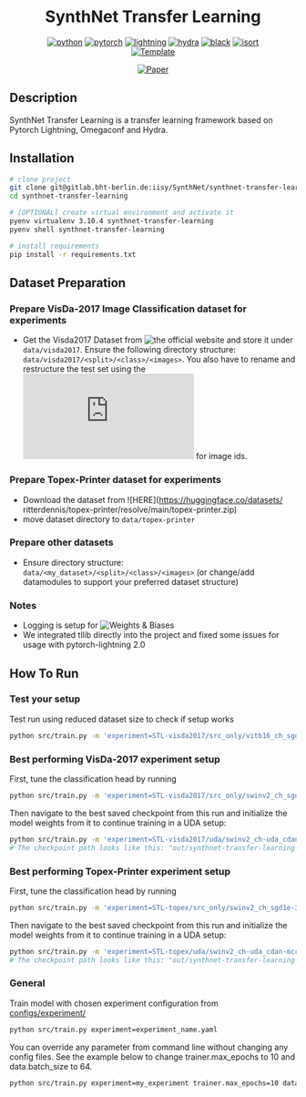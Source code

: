<div align="center">

# SynthNet Transfer Learning

[![python](https://img.shields.io/badge/-Python_3.10-blue?logo=python&logoColor=white)](https://github.com/pre-commit/pre-commit)
[![pytorch](https://img.shields.io/badge/PyTorch_2.0+-ee4c2c?logo=pytorch&logoColor=white)](https://pytorch.org/get-started/locally/)
[![lightning](https://img.shields.io/badge/-Lightning_2.0+-792ee5?logo=pytorchlightning&logoColor=white)](https://pytorchlightning.ai/)
[![hydra](https://img.shields.io/badge/Config-Hydra_1.3-89b8cd)](https://hydra.cc/)
[![black](https://img.shields.io/badge/Code%20Style-Black-black.svg?labelColor=gray)](https://black.readthedocs.io/en/stable/)
[![isort](https://img.shields.io/badge/%20imports-isort-%231674b1?style=flat&labelColor=ef8336)](https://pycqa.github.io/isort/) <br>
<a href="https://github.com/ashleve/lightning-hydra-template"><img alt="Template" src="https://img.shields.io/badge/-Lightning--Hydra--Template-017F2F?style=flat&logo=github&labelColor=gray"></a><br>

[![Paper]([img](https://img.shields.io/badge/%20imports-isort-%231674b1?style=flat&labelColor=ef8336))](paper.pdf)
<!-- [![Conference](img)](link) -->

</div>

## Description

SynthNet Transfer Learning is a transfer learning framework based on Pytorch Lightning, Omegaconf and Hydra.

## Installation

```bash
# clone project
git clone git@gitlab.bht-berlin.de:iisy/SynthNet/synthnet-transfer-learning.git
cd synthnet-transfer-learning

# [OPTIONAL] create virtual environment and activate it
pyenv virtualenv 3.10.4 synthnet-transfer-learning
pyenv shell synthnet-transfer-learning

# install requirements
pip install -r requirements.txt
```

## Dataset Preparation

### Prepare VisDa-2017 Image Classification dataset for experiments

- Get the Visda2017 Dataset from ![the official website](http://ai.bu.edu/visda-2017/) and store it under `data/visda2017`.
  Ensure the following directory structure: `data/visda2017/<split>/<class>/<images>`. You also have to rename and restructure the test set using the ![released labels](https://raw.githubusercontent.com/VisionLearningGroup/taskcv-2017-public/master/classification/data/image_list.txt) for image ids.

### Prepare Topex-Printer dataset for experiments

- Download the dataset from ![HERE](https://huggingface.co/datasets/
ritterdennis/topex-printer/resolve/main/topex-printer.zip)
- move dataset directory to `data/topex-printer`

### Prepare other datasets

- Ensure directory structure: `data/<my_dataset>/<split>/<class>/<images>` (or change/add datamodules to support your preferred dataset structure)

### Notes

- Logging is setup for ![Weights & Biases](https://wandb.com)
- We integrated tllib directly into the project and fixed some issues for usage with pytorch-lightning 2.0

## How To Run

### Test your setup

Test run using reduced dataset size to check if setup works

```bash
python src/train.py -m 'experiment=STL-visda2017/src_only/vitb16_ch_sgd1e-3' data.toy=True logger.wandb.project=STL-test
```

### Best performing VisDa-2017 experiment setup

First, tune the classification head by running

```bash
python src/train.py -m 'experiment=STL-visda2017/src_only/swinv2_ch_sgd1e-3'
```

Then navigate to the best saved checkpoint from this run and initialize the model weights from it to continue training in a UDA setup:

```bash
python src/train.py -m 'experiment=STL-visda2017/uda/swinv2_ch-uda_cdan-mcc_adamw1e-5_warmupcalr_augmix' model.fine_tuning_checkpoint=<PATH/TO/MY/CHECKPOINT/epoch_0XX.ckpt>
# The checkpoint path looks like this: "out/synthnet-transfer-learning-outputs/train/multiruns/STL-visda2017/swinv2_ch_sgd1e-3/2023-04-21_14-13-45/5/checkpoints/epoch_000.ckpt"
```

### Best performing Topex-Printer experiment setup

First, tune the classification head by running

```bash
python src/train.py -m 'experiment=STL-topex/src_only/swinv2_ch_sgd1e-3'
```

Then navigate to the best saved checkpoint from this run and initialize the model weights from it to continue training in a UDA setup:

```bash
python src/train.py -m 'experiment=STL-topex/uda/swinv2_ch-uda_cdan-mcc_adamw1e-5_warmupcalr_augmix' model.fine_tuning_checkpoint=<PATH/TO/MY/CHECKPOINT/epoch_0XX.ckpt>
# The checkpoint path looks like this: "out/synthnet-transfer-learning-outputs/train/multiruns/STL-topex/src_only/swinv2_ch_sgd1e-3.yaml/2023-06-09_10-41-30/2/checkpoints/epoch_019.ckpt"
```

### General

Train model with chosen experiment configuration from [configs/experiment/](configs/experiment/)

```bash
python src/train.py experiment=experiment_name.yaml
```

You can override any parameter from command line without changing any config files. See the example below to change trainer.max_epochs to 10 and data.batch_size to 64.

```bash
python src/train.py experiment=my_experiment trainer.max_epochs=10 data.batch_size=64
```

